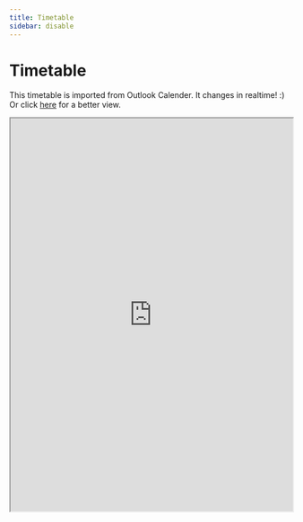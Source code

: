 ```yaml
---
title: Timetable
sidebar: disable
---
```

# Timetable
This timetable is imported from Outlook Calender. It changes in realtime! :) Or click [here](https://outlook.live.com/owa//calendar/ba853488-a365-4a66-9ca7-2965100f6e41/c28af7ad-7f12-4fa1-8be3-2ca8a15b82a2/cid-B484A94F617C2A62/index.html) for a better view.

<iframe style= "width: 100%; height: 700px;"src="https://outlook.live.com/owa//calendar/ba853488-a365-4a66-9ca7-2965100f6e41/c28af7ad-7f12-4fa1-8be3-2ca8a15b82a2/cid-B484A94F617C2A62/index.html"></iframe>